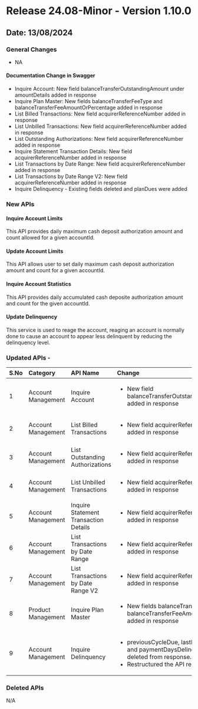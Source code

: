 # Release 24.08-Minor - Version 1.10.0

## Date: 13/08/2024

### General Changes

- NA

#### Documentation Change in Swagger

- Inquire Account: New field balanceTransferOutstandingAmount under amountDetails added in response
- Inquire Plan Master: New fields balanceTransferFeeType and balanceTransferFeeAmountOrPercentage added in response
- List Billed Transactions: New field acquirerReferenceNumber added in response
- List Unbilled Transactions: New field acquirerReferenceNumber added in response
- List Outstanding Authorizations: New field acquirerReferenceNumber added in response
- Inquire Statement Transaction Details: New field acquirerReferenceNumber added in response
- List Transactions by Date Range: New field acquirerReferenceNumber added in response
- List Transactions by Date Range V2: New field acquirerReferenceNumber added in response
- Inquire Delinquency - Existing fields deleted and planDues were added

### New APIs

#### Inquire Account Limits

This API provides daily maximum cash deposit authorization amount and count allowed for a given accountId.

#### Update Account Limits

This API allows user to set daily maximum cash deposit authorization amount and count for a given accountId.

#### Inquire Account Statistics

This API provides daily accumulated cash deposite authorization amount and count for the given accountId.

#### Update Delinquency

This service is used to reage the account, reaging an account is normally done to cause an account to appear less delinquent by reducing the delinquency level. 

### Updated APIs -

| S.No |  Category | API Name |  Change |
| :---  | :------- |  :------ | :------- |
| 1 | Account Management | Inquire Account | <ul> <li> New field balanceTransferOutstandingAmount added in response |
| 2 | Account Management | List Billed Transactions | <ul> <li> New field acquirerReferenceNumber added in response |
| 3 | Account Management | List Outstanding Authorizations | <ul> <li> New field acquirerReferenceNumber added in response |
| 4 | Account Management | List Unbilled Transactions | <ul> <li> New field acquirerReferenceNumber added in response |
| 5 | Account Management | Inquire Statement Transaction Details | <ul> <li> New field acquirerReferenceNumber added in response |
| 6 | Account Management | List Transactions by Date Range | <ul> <li> New field acquirerReferenceNumber added in response |
| 7 | Account Management | List Transactions by Date Range V2 | <ul> <li> New field acquirerReferenceNumber added in response |
| 8 | Product Management | Inquire Plan Master | <ul> <li> New fields balanceTransferFeeType and balanceTransferFeeAmountOrPercentage added in response |
| 9 | Account Management | Inquire Delinquency | <ul> <li> previousCycleDue, lastDelinquentDate and paymentDaysDelinquentCount are deleted from response. </li> <li> Restructured the API response |

### Deleted APIs

N/A
